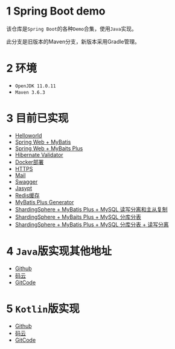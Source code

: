 # 1 Spring Boot demo

该仓库是`Spring Boot`的各种`Demo`合集，使用`Java`实现。

此分支是旧版本的Maven分支，新版本采用Gradle管理。

# 2 环境

- `OpenJDK 11.0.11`
- `Maven 3.6.3`

# 3 目前已实现

- [Helloworld](https://github.com/2293736867/SpringBootDemoJava/tree/master/DemoHelloworld)
- [Spring Web + MyBatis](https://github.com/2293736867/SpringBootDemoJava/tree/master/WebWithMyBatis)
- [Spring Web + MyBaits Plus](https://github.com/2293736867/SpringBootDemoJava/tree/master/WebWithMyBatisPlus)
- [Hibernate Validator](https://github.com/2293736867/SpringBootDemoJava/tree/master/HibernateValidator)
- [Docker部署](https://github.com/2293736867/SpringBootDemoJava/tree/master/Docker)
- [HTTPS](https://github.com/2293736867/SpringBootDemoJava/tree/master/HTTPS)
- [Mail](https://github.com/2293736867/SpringBootDemoJava/tree/master/Mail)
- [Swagger](https://github.com/2293736867/SpringBootDemoJava/tree/master/Swagger)
- [Jasypt](https://github.com/2293736867/SpringBootDemoJava/tree/master/Jasypt)
- [Redis缓存](https://github.com/2293736867/SpringBootDemoJava/tree/master/RedisCache)
- [MyBatis Plus Generator](https://github.com/2293736867/SpringBootDemoJava/tree/main/MyBatisPlusGenerator)
- [ShardingSphere + MyBatis Plus + MySQL
  读写分离和主从复制](https://github.com/2293736867/SpringBootDemoJava/tree/main/ShardingSphereMyBatisPlusMySQLMasterSlave)
- [ShardingSphere + MyBaits Plus + MySQL 分库分表](https://github.com/2293736867/SpringBootDemoJava/tree/main/ShardingSphereMyBatisPlusDataSharding)
- [ShardingSphere + MyBatis Plus + MySQL 分库分表 + 读写分离](https://github.com/2293736867/SpringBootDemoJava/tree/main/ShardingSphereMyBatisPlusDataShardingAndReadWriteSplitting)

# 4 `Java`版实现其他地址

- [Github](https://github.com/gkdgkdgkdgkd/SpringBootDemoJava)
- [码云](https://gitee.com/jskdhfjksdhfjk/SpringBootDemoJava)
- [GitCode](https://gitcode.net/qq_27525611/SpringBootDemoJava)

# 5 `Kotlin`版实现

- [Github](https://github.com/gkdgkdgkdgkd/SpringBootDemoKotlin)
- [码云](https://gitee.com/jskdhfjksdhfjk/SpringBootDemoKotlin)
- [GitCode](https://gitcode.net/qq_27525611/SpringBootDemoKotlin)
